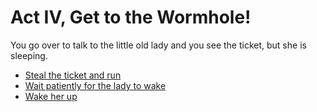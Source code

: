 # Act IV, Get to the Wormhole!

You go over to talk to the little old lady and you see the ticket, but
she is sleeping.

  * [Steal the ticket and run](./2b.md)
  * [Wait patiently for the lady to wake](./3b.md)
  * [Wake her up](./3c.md)
